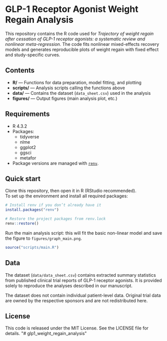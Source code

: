 # GLP-1 Receptor Agonist Weight Regain Analysis

This repository contains the R code used for *Trajectory of weight regain after cessation of GLP-1 receptor agonists: a systematic review and nonlinear meta-regression*. The code fits nonlinear mixed-effects recovery models and generates reproducible plots of weight regain with fixed effect and study-specific curves.

## Contents
- **R/** — Functions for data preparation, model fitting, and plotting
- **scripts/** — Analysis scripts calling the functions above 
- **data/** — Contains the dataset (`data_sheet.csv`) used in the analysis
- **figures/** — Output figures (main analysis plot, etc.)

## Requirements
- R 4.3.2
- Packages:  
  - tidyverse  
  - nlme  
  - ggplot2  
  - ggsci  
  - metafor  
- Package versions are managed with [`renv`](https://rstudio.github.io/renv/).  

## Quick start

Clone this repository, then open it in R (RStudio recommended).  
To set up the environment and install all required packages:

```r
# Install renv if you don’t already have it
install.packages("renv")

# Restore the project packages from renv.lock
renv::restore()
```

Run the main analysis script: this will fit the basic non-linear model and save the figure to `figures/graph_main.png`.  
```r
source("scripts/main.R")
```

## Data

The dataset (`data/data_sheet.csv`) contains extracted summary statistics from published clinical trial reports of GLP-1 receptor agonists. It is provided solely to reproduce the analyses described in our manuscript.  

The dataset does not contain individual patient-level data. Original trial data are owned by the respective sponsors and are not redistributed here.

## License
This code is released under the MIT License. See the LICENSE file for details.
"# glp1_weight_regain_analysis" 
